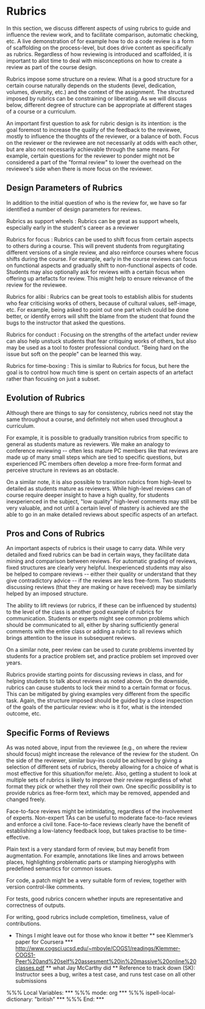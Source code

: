 Rubrics
=======

In this section, we discuss different aspects of using rubrics to
guide and influence the review work, and to facilitate comparison,
automatic checking, etc. A live demonstration of for example how
to do a code review is a form of scaffolding on the process-level,
but does drive content as specifically as rubrics. Regardless of
how reviewing is introduced and scaffolded, it is important to
allot time to deal with misconceptions on how to create a review
as part of the course design. 

Rubrics impose some structure on a review. What is a good
structure for a certain course naturally depends on the students
(level, dedication, volumes, diversity, etc.) and the context of
the assignment. The structured imposed by rubrics can be
constraining or liberating. As we will discuss below, different
degree of structure can be appropriate at different stages of a
course or a curriculum.

An important first question to ask for rubric design is its
intention: is the goal foremost to increase the quality of the
feedback to the reviewee, mostly to influence the thoughts of the
reviewer, or a balance of both. Focus on the reviewer or the
reviewee are not necessarily at odds with each other, but are also
not necessarily achievable through the same means. For example,
certain questions for the reviewer to ponder might not be
considered a part of the "formal review" to lower the overhead on
the reviewee's side when there is more focus on the reviewer.


Design Parameters of Rubrics
----------------------------

In addition to the initial question of who is the review for, we
have so far identified a number of design parameters for reviews.

Rubrics as support wheels
:   Rubrics can be great as support wheels, especially early in 
    the student's career as a reviewer

Rubrics for focus
:   Rubrics can be used to shift focus from certain aspects to 
    others during a course. This will prevent students from 
    regurgitating different versions of a single review, and also
    reinforce courses where focus shifts during the course. 
    For example, early in the course reviews can focus on functional
    aspects and gradually shift to non-functional aspects of code. 
    Students may also optionally ask for reviews with a certain 
    focus when offering up artefacts for review. This might help
    to ensure relevance of the review for the reviewee.  

Rubrics for alibi
:   Rubrics can be great tools to establish alibis for students 
    who fear criticising works of others, because of cultural 
    values, self-image, etc. For example, being asked to point
    out one part which could be done better, or identify errors
    will shift the blame from the student that found the bugs
    to the instructor that asked the questions. 

Rubrics for conduct
:   Focusing on the strengths of the artefact under review can 
    also help unstuck students that fear critiquing works of 
    others, but also may be used as a tool to foster professional
    conduct. "Being hard on the issue but soft on the people" can 
    be learned this way. 

Rubrics for time-boxing
:   This is similar to Rubrics for focus, but here the goal is 
    to control how much time is spent on certain aspects of an 
    artefact rather than focusing on just a subset. 


Evolution of Rubrics
--------------------

Although there are things to say for consistency, rubrics need
not stay the same throughout a course, and definitely not when
used throughout a curriculum. 

For example, it is possible to gradually transition rubrics from
specific to general as students mature as reviewers. We make an
analogy to conference reviewing -- often less mature PC members
like that reviews are made up of many small steps which are tied
to specific questions, but experienced PC members often develop a
more free-form format and perceive structure in reviews as an
obstacle. 

On a similar note, it is also possible to transition rubrics from
high-level to detailed as students mature as reviewers. While
high-level reviews can of course require deeper insight to have a
high quality, for students inexperienced in the subject, "low
quality" high-level comments may still be very valuable, and not
until a certain level of mastery is achieved are the able to go in
an make detailed reviews about specific aspects of an artefact.


Pros and Cons of Rubrics
------------------------

An important aspects of rubrics is their usage to carry data.
While very detailed and fixed rubrics can be bad in certain ways,
they facilitate data mining and comparison between reviews. For
automatic grading of reviews, fixed structures are clearly very
helpful. Inexperienced students may also be helped to compare
reviews -- either their quality or understand that they give
contradictory advice -- if the reviews are less free-form. Two
students discussing reviews (that they are making or have
received) may be similarly helped by an imposed structure.

The ability to lift reviews (or rubrics, if these can be
influenced by students) to the level of the class is another good
example of rubrics for communication. Students or experts might
see common problems which should be communicated to all, either by
sharing sufficiently general comments with the entire class or
adding a rubric to all reviews which brings attention to the issue
in subsequent reviews.

On a similar note, peer review can be used to curate problems
invented by students for a practice problem set, and practice
problem set improved over years.

Rubrics provide starting points for discussing reviews in class,
and for helping students to talk about reviews as noted above. On
the downside, rubrics can cause students to lock their mind to a
certain format or focus. This can be mitigated by giving examples
very different from the specific task. Again, the structure
imposed should be guided by a close inspection of the goals of the
particular review: who is it for, what is the intended outcome,
etc.


Specific Forms of Reviews
-------------------------

As was noted above, input from the reviewee (e.g., on where the
review should focus) might increase the relevance of the review
for the student. On the side of the reviewer, similar buy-ins
could be achieved by giving a selection of different sets of
rubrics, thereby allowing for a choice of what is most effective
for this situation/for me/etc. Also, getting a student to look at
multiple sets of rubrics is likely to improve their review
regardless of what format they pick or whether they roll their
own. One specific possibility is to provide rubrics as free-form
text, which may be removed, appended and changed freely.

Face-to-face reviews might be intimidating, regardless of the
involvement of experts. Non-expert TAs can be useful to moderate
face-to-face reviews and enforce a civil tone. Face-to-face
reviews clearly have the benefit of establishing a low-latency
feedback loop, but takes practise to be time-effective. 

Plain text is a very standard form of review, but may benefit from
augmentation. For example, annotations like lines and arrows
between places, highlighting problematic parts or stamping
hieroglyphs with predefined semantics for common issues.

For code, a patch might be a very suitable form of review,
together with version control-like comments.

For tests, good rubrics concern whether inputs are representative
and correctness of outputs.

For writing, good rubrics include completion, timeliness, value of
contributions.

* Things I might leave out for those who know it better
** see Klemmer’s paper for Coursera
*** http://www.cogsci.ucsd.edu/~mboyle/COGS1/readings/Klemmer-COGS1-Peer%20and%20self%20assesment%20in%20massive%20online%20classes.pdf
** what Jay McCarthy did
** Reference to track down (SK): Instructor sees a bug, writes a test case, and runs test case on all other submissions

%%% Local Variables: ***
%%% mode: org ***
%%% ispell-local-dictionary: "british"  ***
%%% End: ***
